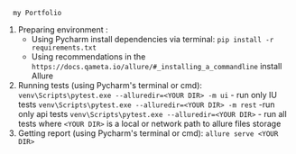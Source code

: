       my Portfolio
1. Preparing environment :
   - Using Pycharm install dependencies via terminal: `pip install -r requirements.txt`
   - Using recommendations in the `https://docs.qameta.io/allure/#_installing_a_commandline` install Allure                          
2. Running tests (using Pycharm's terminal or cmd):
     `venv\Scripts\pytest.exe --alluredir=<YOUR DIR> -m ui` - run only IU tests
     `venv\Scripts\pytest.exe --alluredir=<YOUR DIR> -m rest` -run only api tests
     `venv\Scripts\pytest.exe --alluredir=<YOUR DIR>` - run all tests
          where `<YOUR DIR>` is a local or network path to allure files storage
3. Getting report (using Pycharm's terminal or cmd):
     `allure serve <YOUR DIR>`

